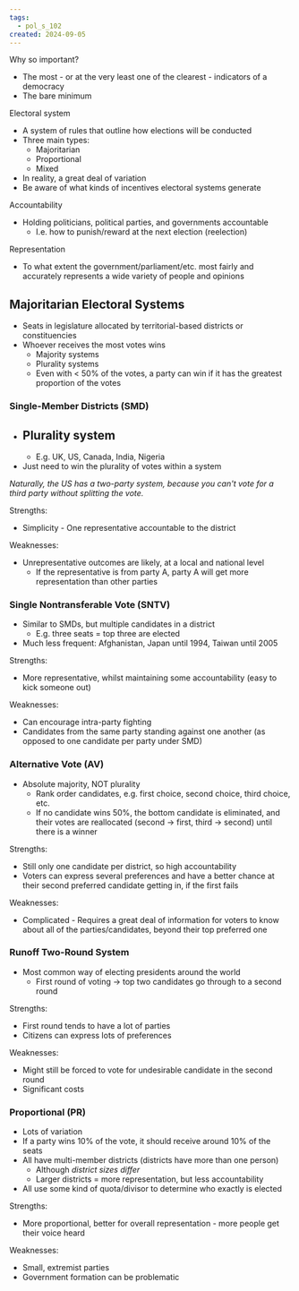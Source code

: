 ```yaml
---
tags:
  - pol_s_102
created: 2024-09-05
---
```


Why so important?
- The most - or at the very least one of the clearest - indicators of a democracy
- The bare minimum

Electoral system
- A system of rules that outline how elections will be conducted
- Three main types:
  - Majoritarian
  - Proportional
  - Mixed
- In reality, a great deal of variation
- Be aware of what kinds of incentives electoral systems generate

Accountability
- Holding politicians, political parties, and governments accountable
  - I.e. how to punish/reward at the next election (reelection)

Representation
- To what extent the government/parliament/etc. most fairly and accurately represents a wide variety of people and opinions

## Majoritarian Electoral Systems

- Seats in legislature allocated by territorial-based districts or constituencies
- Whoever receives the most votes wins
  - Majority systems
  - Plurality systems
  - Even with < 50% of the votes, a party can win if it has the greatest proportion of the votes

### Single-Member Districts (SMD)

- Plurality system
  - 
  - E.g. UK, US, Canada, India, Nigeria
- Just need to win the plurality of votes within a system

*Naturally, the US has a two-party system, because you can't vote for a third party without splitting the vote.*

Strengths:
- Simplicity - One representative accountable to the district

Weaknesses:
- Unrepresentative outcomes are likely, at a local and national level
  - If the representative is from party A, party A will get more representation than other parties

### Single Nontransferable Vote (SNTV)

- Similar to SMDs, but multiple candidates in a district
  - E.g. three seats = top three are elected
- Much less frequent: Afghanistan, Japan until 1994, Taiwan until 2005

Strengths:
- More representative, whilst maintaining some accountability (easy to kick someone out)

Weaknesses:
- Can encourage intra-party fighting
- Candidates from the same party standing against one another (as opposed to one candidate per party under SMD)

### Alternative Vote (AV)

- Absolute majority, NOT plurality
  - Rank order candidates, e.g. first choice, second choice, third choice, etc.
  - If no candidate wins 50%, the bottom candidate is eliminated, and their votes are reallocated (second -> first, third -> second) until there is a winner

Strengths:
- Still only one candidate per district, so high accountability
- Voters can express several preferences and have a better chance at their second preferred candidate getting in, if the first fails

Weaknesses:
- Complicated - Requires a great deal of information for voters to know about all of the parties/candidates, beyond their top preferred one

### Runoff Two-Round System

- Most common way of electing presidents around the world
  - First round of voting -> top two candidates go through to a second round

Strengths:
- First round tends to have a lot of parties
- Citizens can express lots of preferences

Weaknesses:
- Might still be forced to vote for undesirable candidate in the second round
- Significant costs

### Proportional (PR)

- Lots of variation
- If a party wins 10% of the vote, it should receive around 10% of the seats
- All have multi-member districts (districts have more than one person)
  - Although *district sizes differ*
  - Larger districts = more representation, but less accountability
- All use some kind of quota/divisor to determine who exactly is elected

Strengths:
- More proportional, better for overall representation - more people get their voice heard

Weaknesses:
- Small, extremist parties
- Government formation can be problematic